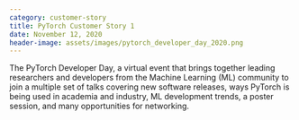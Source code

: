 ```yaml
---
category: customer-story
title: PyTorch Customer Story 1
date: November 12, 2020
header-image: assets/images/pytorch_developer_day_2020.png
---
```


The PyTorch Developer Day, a virtual event that brings together leading researchers and developers from the Machine Learning (ML) community to join a multiple set of talks covering new software releases, ways PyTorch is being used in academia and industry, ML development trends, a poster session, and many opportunities for networking.
